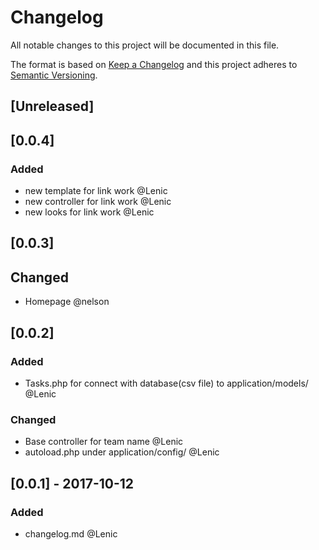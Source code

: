 # Changelog
All notable changes to this project will be documented in this file.

The format is based on [Keep a Changelog](http://keepachangelog.com/en/1.0.0/)
and this project adheres to [Semantic Versioning](http://semver.org/spec/v2.0.0.html).

## [Unreleased]

## [0.0.4]
### Added
- new template for link work @Lenic
- new controller for link work @Lenic
- new looks for link work @Lenic

## [0.0.3]
## Changed
- Homepage @nelson

## [0.0.2]
### Added
- Tasks.php for connect with database(csv file) to application/models/ @Lenic

### Changed
- Base controller for team name @Lenic
- autoload.php under application/config/ @Lenic

## [0.0.1] - 2017-10-12
### Added
- changelog.md @Lenic
